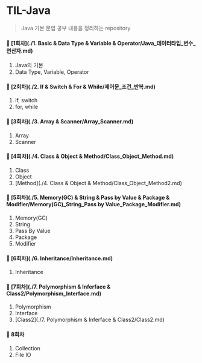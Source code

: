 # TIL-Java

> Java 기본 문법 공부 내용을 정리하는 repository

#### 📘 [1회차](./1. Basic & Data Type & Variable & Operator/Java_데이터타입_변수_연산자.md)

1.  Java의 기본
2.  Data Type, Variable, Operator

#### 📘 [2회차](./2. If & Switch & For & While/제어문_조건_반복.md)

1.  if, switch
2.  for, while

#### 📘 [3회차](./3. Array & Scanner/Array_Scanner.md)

1.  Array
2.  Scanner

#### 📘 [4회차](./4. Class & Object & Method/Class_Object_Method.md)

1.  Class
2.  Object
3.  [Method](./4. Class & Object & Method/Class_Object_Method2.md)

#### 📘 [5회차](./5. Memory(GC) & String & Pass by Value & Package & Modifier/Memory(GC)_String_Pass by Value_Package_Modifier.md)

1.  Memory(GC)
2.  String
3.  Pass By Value
4.  Package
5.  Modifier

#### 📘 [6회차](./6. Inheritance/Inheritance.md)

1.  Inheritance

#### 📘 [7회차](./7. Polymorphism & Inferface & Class2/Polymorphism_Interface.md)

1.  Polymorphism
2.  Interface
3.  [Class2](./7. Polymorphism & Inferface & Class2/Class2.md)

#### 📘 8회차

1.  Collection
2.  File IO
